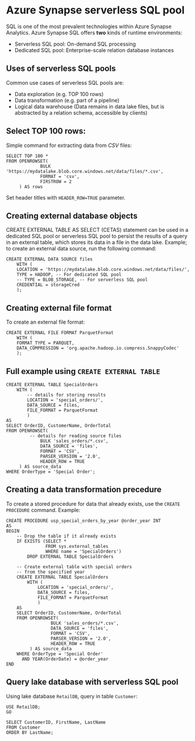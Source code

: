 # Azure Synapse serverless SQL pool

SQL is one of the most prevalent technologies within Azure Synapse Analytics.
Azure Synapse SQL offers **two** kinds of runtime environments:

- Serverless SQL pool: On-demand SQL processing
- Dedicated SQL pool: Enterprise-scale relation database instances

## Uses of serverless SQL pools

Common use cases of serverless SQL pools are:

- Data exploration (e.g. TOP 100 rows)
- Data transformation (e.g. part of a pipeline)
- Logical data warehouse (Data remains in data lake files, but is abstracted by a relation schema, accessible by
  clients)

## Select TOP 100 rows:

Simple command for extracting data from _CSV_ files:

```azure
SELECT TOP 100 *
FROM OPENROWSET(
             BULK 'https://mydatalake.blob.core.windows.net/data/files/*.csv',
             FORMAT = 'csv',
             FIRSTROW = 2
     ) AS rows
```

Set header titles with `HEADER_ROW=TRUE` parameter.

## Creating external database objects

CREATE EXTERNAL TABLE AS SELECT (CETAS) statement can be used in a dedicated SQL pool or serverless SQL pool to persist
the results of a query in an external table, which stores its data in a file in the data lake.
Example; to create an external data source, run the following command:

```azure
CREATE EXTERNAL DATA SOURCE files
    WITH (
    LOCATION = 'https://mydatalake.blob.core.windows.net/data/files/',
    TYPE = HADOOP, -- For dedicated SQL pool
    -- TYPE = BLOB_STORAGE, -- For serverless SQL pool
    CREDENTIAL = storageCred
    );
```

## Creating external file format

To create an external file format:

```azure
CREATE EXTERNAL FILE FORMAT ParquetFormat
    WITH (
    FORMAT_TYPE = PARQUET,
    DATA_COMPRESSION = 'org.apache.hadoop.io.compress.SnappyCodec'
    );
```

## Full example using `CREATE EXTERNAL TABLE`

```azure
CREATE EXTERNAL TABLE SpecialOrders
    WITH (
        -- details for storing results
        LOCATION = 'special_orders/',
        DATA_SOURCE = files,
        FILE_FORMAT = ParquetFormat
        )
AS
SELECT OrderID, CustomerName, OrderTotal
FROM OPENROWSET(
         -- details for reading source files
             BULK 'sales_orders/*.csv',
             DATA_SOURCE = 'files',
             FORMAT = 'CSV',
             PARSER_VERSION = '2.0',
             HEADER_ROW = TRUE
     ) AS source_data
WHERE OrderType = 'Special Order';
```

## Creating a data transformation precedure

To create a stored procedure for data that already exists, use the `CREATE PROCEDURE` command.
Example:

```azure
CREATE PROCEDURE usp_special_orders_by_year @order_year INT
AS
BEGIN
    -- Drop the table if it already exists
    IF EXISTS (SELECT *
               FROM sys.external_tables
               WHERE name = 'SpecialOrders')
        DROP EXTERNAL TABLE SpecialOrders

    -- Create external table with special orders
    -- from the specified year
    CREATE EXTERNAL TABLE SpecialOrders
        WITH (
            LOCATION = 'special_orders/',
            DATA_SOURCE = files,
            FILE_FORMAT = ParquetFormat
            )
    AS
    SELECT OrderID, CustomerName, OrderTotal
    FROM OPENROWSET(
                 BULK 'sales_orders/*.csv',
                 DATA_SOURCE = 'files',
                 FORMAT = 'CSV',
                 PARSER_VERSION = '2.0',
                 HEADER_ROW = TRUE
         ) AS source_data
    WHERE OrderType = 'Special Order'
      AND YEAR(OrderDate) = @order_year
END
```

## Query lake database with serverless SQL pool

Using lake database `RetailDB`, query in table `Customer`:

```azure
USE RetailDB;
GO

SELECT CustomerID, FirstName, LastName
FROM Customer
ORDER BY LastName;
```

